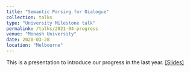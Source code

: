 ```yaml
---
title: "Semantic Parsing for Dialogue"
collection: talks
type: "University Milestone talk"
permalink: /talks/2021-04-progress
venue: "Monash University"
date: 2020-03-28
location: "Melbourne"
---
```


This is a presentation to introduce our progress in the last year. [[Slides]](https://monashuni-my.sharepoint.com/:p:/g/personal/zhuang_li_monash_edu/EdZxR47jSxRIm2zjMsSDl_MBo8CPBrNwcrLd1XAs38oR8w?e=MynHhB)

